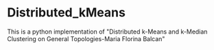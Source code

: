 # Distributed_kMeans
This is a python implementation of "Distributed k-Means and k-Median Clustering on General Topologies-Maria Florina Balcan"
